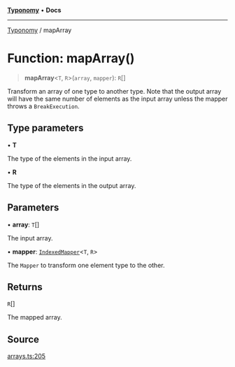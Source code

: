 [**Typonomy**](../README.md) • **Docs**

***

[Typonomy](../globals.md) / mapArray

# Function: mapArray()

> **mapArray**\<`T`, `R`\>(`array`, `mapper`): `R`[]

Transform an array of one type to another type.
Note that the output array will have the same number of elements as the input array
unless the mapper throws a `BreakExecution`.

## Type parameters

• **T**

The type of the elements in the input array.

• **R**

The type of the elements in the output array.

## Parameters

• **array**: `T`[]

The input array.

• **mapper**: [`IndexedMapper`](../type-aliases/IndexedMapper.md)\<`T`, `R`\>

The `Mapper` to transform one element type to the other.

## Returns

`R`[]

The mapped array.

## Source

[arrays.ts:205](https://github.com/softcraft-development/typonomy/blob/fe50b8023c82b88ddae1a279519fbfc3eededb46/src/arrays.ts#L205)
